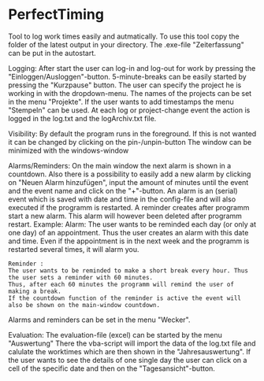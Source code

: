 # PerfectTiming

Tool to log work times easily and autmatically.
To use this tool copy the folder of the latest output in your directory.
The .exe-file "Zeiterfassung"  can be put in the autostart.

Logging:
  After start the user can log-in and log-out for work by pressing the "Einloggen/Ausloggen"-button.
  5-minute-breaks can be easily started by pressing the "Kurzpause" button.
  The user can specify the project he is working in with the dropdown-menu.
  The names of the projects can be set in the menu "Projekte".
  If the user wants to add timestamps the menu "Stempeln" can be used.
  At each log or project-change event the action is logged in the log.txt and the logArchiv.txt file.

Visibility:
  By default the program runs in the foreground. If this is not wanted it can be changed by clicking on the pin-/unpin-button
  The window can be minimized with the windows-window

Alarms/Reminders:
  On the main window the next alarm is shown in a countdown. 
  Also there is a possibility to easily add a new  alarm by clicking on "Neuen Alarm hinzufügen", input the amount of minutes 
    until the event and the event name and click on the "+"-button. 
  An alarm is an (serial) event which is saved with date and time in the config-file and will also executed if the programm is  restarted.
  A reminder creates after programm start a new alarm. This alarm will however been deleted after programm restart.
  Example:
    Alarm:
    The user wants to be reminded each day (or only at one day) of an appointment. Thus the user creates an alarm with this date and time. 
    Even if the appointment is in the next week and the programm is restarted several times, it will alarm you.

    Reminder :
    The user wants to be reminded to make a short break every hour. Thus the user sets a reminder with 60 minutes.
    Thus, after each 60 minutes the programm will remind the user of making a break.
    If the countdown function of the reminder is active the event will also be shown on the main-window countdown.

  Alarms and reminders can be set in the menu "Wecker".

Evaluation:
  The evaluation-file (excel) can be started by the menu "Auswertung"
  There the vba-script will import the data of the log.txt file and calulate the worktimes which are then shown in the "Jahresauswertung".
  If the user wants to see the details of one single day the user can click on a cell of the specific date and then on the "Tagesansicht"-button.
